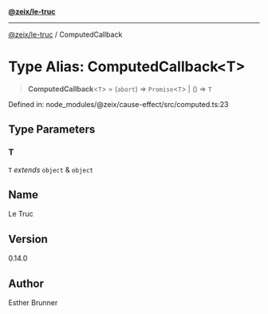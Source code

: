 [**@zeix/le-truc**](../README.md)

***

[@zeix/le-truc](../globals.md) / ComputedCallback

# Type Alias: ComputedCallback\<T\>

> **ComputedCallback**\<`T`\> = (`abort`) => `Promise`\<`T`\> \| () => `T`

Defined in: node\_modules/@zeix/cause-effect/src/computed.ts:23

## Type Parameters

### T

`T` *extends* `object` & `object`

## Name

Le Truc

## Version

0.14.0

## Author

Esther Brunner
